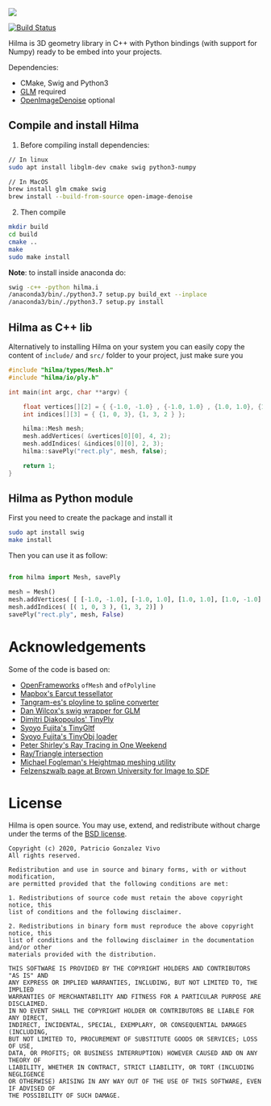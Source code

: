 
![](docs/00.jpg)

[![Build Status](https://travis-ci.org/patriciogonzalezvivo/hilma.svg?branch=master)](https://travis-ci.org/patriciogonzalezvivo/hilma)


Hilma is 3D geometry library in C++ with Python bindings (with support for Numpy) ready to be embed into your projects. 

Dependencies:

* CMake, Swig and Python3
* [GLM](https://github.com/g-truc/glm) required
* [OpenImageDenoise](https://github.com/OpenImageDenoise/oidn) optional


## Compile and install Hilma

1. Before compiling install dependencies:

```bash
// In linux
sudo apt install libglm-dev cmake swig python3-numpy  

// In MacOS
brew install glm cmake swig
brew install --build-from-source open-image-denoise
```

2. Then compile

```bash
mkdir build
cd build
cmake ..
make
sudo make install 
```

**Note**: to install inside anaconda do:
```bash
swig -c++ -python hilma.i
/anaconda3/bin/./python3.7 setup.py build_ext --inplace
/anaconda3/bin/./python3.7 setup.py install 
```

## Hilma as C++ lib

Alternatively to installing Hilma on your system you can easily copy the content of `include/` and `src/` folder to your project, just make sure you 


```cpp
#include "hilma/types/Mesh.h"
#include "hilma/io/ply.h"

int main(int argc, char **argv) {

    float vertices[][2] = { {-1.0, -1.0} , {-1.0, 1.0} , {1.0, 1.0}, {1.0, -1.0} };
    int indices[][3] = { {1, 0, 3}, {1, 3, 2 } };

    hilma::Mesh mesh;
    mesh.addVertices( &vertices[0][0], 4, 2);
    mesh.addIndices( &indices[0][0], 2, 3);
    hilma::savePly("rect.ply", mesh, false);

    return 1;
}
```

## Hilma as Python module

First you need to create the package and install it

```bash
sudo apt install swig
make install
```

Then you can use it as follow:

```python

from hilma import Mesh, savePly

mesh = Mesh()
mesh.addVertices( [ [-1.0, -1.0], [-1.0, 1.0], [1.0, 1.0], [1.0, -1.0] ] )
mesh.addIndices( [( 1, 0, 3 ), (1, 3, 2)] ) 
savePly("rect.ply", mesh, False)

```

# Acknowledgements 

Some of the code is based on:

* [OpenFrameworks](https://openframeworks.cc/) `ofMesh` and `ofPolyline`
* [Mapbox's Earcut tessellator](https://github.com/mapbox/earcut)
* [Tangram-es's ployline to spline converter](https://github.com/tangrams/tangram-es/blob/master/core/src/util/builders.cpp)
* [Dan Wilcox's swig wrapper for GLM](https://github.com/danomatika/swig-openframeworks)
* [Dimitri Diakopoulos' TinyPly](https://github.com/ddiakopoulos/tinyply)
* [Syoyo Fujita's TinyGltf](https://github.com/syoyo/tinygltf)
* [Syoyo Fujita's TinyObj loader](https://github.com/tinyobjloader/tinyobjloader)
* [Peter Shirley's Ray Tracing in One Weekend ](https://raytracing.github.io/books/RayTracingInOneWeekend.html)
* [Ray/Triangle intersection](https://www.scratchapixel.com/lessons/3d-basic-rendering/ray-tracing-rendering-a-triangle)
* [Michael Fogleman's Heightmap meshing utility](https://github.com/fogleman/hmm)
* [Felzenszwalb page at Brown University for Image to SDF](https://cs.brown.edu/people/pfelzens/dt/)

# License

Hilma is open source. You may use, extend, and redistribute without charge under the terms of the [BSD license](LICENSE).

```
Copyright (c) 2020, Patricio Gonzalez Vivo
All rights reserved.

Redistribution and use in source and binary forms, with or without modification, 
are permitted provided that the following conditions are met:

1. Redistributions of source code must retain the above copyright notice, this
list of conditions and the following disclaimer.

2. Redistributions in binary form must reproduce the above copyright notice, this
list of conditions and the following disclaimer in the documentation and/or other
materials provided with the distribution.

THIS SOFTWARE IS PROVIDED BY THE COPYRIGHT HOLDERS AND CONTRIBUTORS "AS IS" AND 
ANY EXPRESS OR IMPLIED WARRANTIES, INCLUDING, BUT NOT LIMITED TO, THE IMPLIED 
WARRANTIES OF MERCHANTABILITY AND FITNESS FOR A PARTICULAR PURPOSE ARE DISCLAIMED. 
IN NO EVENT SHALL THE COPYRIGHT HOLDER OR CONTRIBUTORS BE LIABLE FOR ANY DIRECT, 
INDIRECT, INCIDENTAL, SPECIAL, EXEMPLARY, OR CONSEQUENTIAL DAMAGES (INCLUDING, 
BUT NOT LIMITED TO, PROCUREMENT OF SUBSTITUTE GOODS OR SERVICES; LOSS OF USE, 
DATA, OR PROFITS; OR BUSINESS INTERRUPTION) HOWEVER CAUSED AND ON ANY THEORY OF 
LIABILITY, WHETHER IN CONTRACT, STRICT LIABILITY, OR TORT (INCLUDING NEGLIGENCE 
OR OTHERWISE) ARISING IN ANY WAY OUT OF THE USE OF THIS SOFTWARE, EVEN IF ADVISED OF
THE POSSIBILITY OF SUCH DAMAGE.
```

